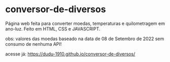 # conversor-de-diversos

Página web feita para converter moedas, temperaturas e quilometragem em ano-luz. Feito em HTML, CSS e JAVASCRIPT.

obs: valores das moedas baseado na data de 08 de Setembro de 2022 sem consumo de nenhuma API!

acesse já: https://dudu-1910.github.io/conversor-de-diversos/

